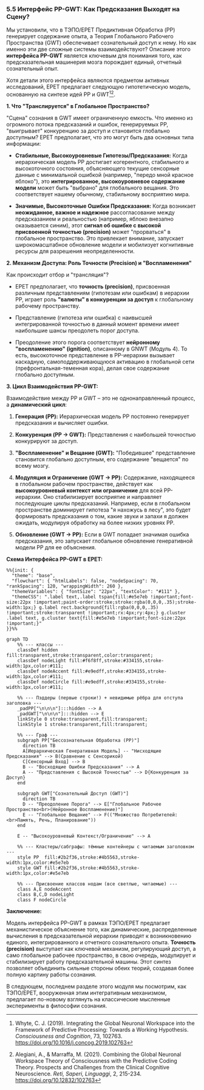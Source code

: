 
### 5.5 Интерфейс PP-GWT: Как Предсказания Выходят на Сцену?

Мы установили, что в ТЭПО/EPET Предиктивная Обработка (PP) генерирует содержание опыта, а Теория Глобального Рабочего Пространства (GWT) обеспечивает сознательный доступ к нему. Но как именно эти две сложные системы взаимодействуют? Описание этого **интерфейса PP-GWT** является ключевым для понимания того, как предсказательная машинерия мозга порождает единый, отчетный сознательный опыт.

Хотя детали этого интерфейса являются предметом активных исследований, EPET предлагает следующую гипотетическую модель, основанную на синтезе идей PP и GWT[^pp_gwt_integration_whyte][^pp_gwt_integration_alegiani].

**1. Что "Транслируется" в Глобальное Пространство?**

"Сцена" сознания в GWT имеет ограниченную емкость. Что именно из огромного потока предсказаний и ошибок, генерируемых PP, "выигрывает" конкуренцию за доступ и становится глобально доступным? EPET предполагает, что это могут быть два основных типа информации:

-   **Стабильные, Высокоуровневые Гипотезы/Предсказания:** Когда иерархическая модель PP достигает когерентного, стабильного и высокоточного состояния, объясняющего текущие сенсорные данные с минимальной ошибкой (например, "передо мной красное яблоко"), это **интегрированное, высокоуровневое содержание модели** может быть "выбрано" для глобального вещания. Это соответствует нашему обычному, стабильному восприятию мира.
    
-   **Значимые, Высокоточные Ошибки Предсказания:** Когда возникает **неожиданное, важное и надежное** рассогласование между предсказанием и реальностью (например, яблоко внезапно оказывается синим), этот **сигнал об ошибке с высокой присвоенной точностью (precision)** может "прорваться" в глобальное пространство. Это привлекает внимание, запускает широкомасштабное обновление модели и мобилизует когнитивные ресурсы для разрешения неопределенности.
    

**2. Механизм Доступа: Роль Точности (Precision) и "Воспламенения"**

Как происходит отбор и "трансляция"?

-   EPET предполагает, что **точность (precision)**, присвоенная различным представлениям (гипотезам или ошибкам) в иерархии PP, играет роль **"валюты" в конкуренции за доступ** к глобальному рабочему пространству.
    
-   Представление (гипотеза или ошибка) с наивысшей интегрированной точностью в данный момент времени имеет наибольшие шансы преодолеть порог доступа.
    
-   Преодоление этого порога соответствует **нейронному "воспламенению" (ignition)**, описанному в GNWT (Модуль 4). То есть, высокоточное представление в PP-иерархии вызывает каскадную, самоподдерживающуюся активацию в глобальной сети (префронтальная-теменная кора), делая свое содержание глобально доступным.
    

**3. Цикл Взаимодействия PP-GWT:**

Взаимодействие между PP и GWT – это не однонаправленный процесс, а **динамический цикл**:

1.  **Генерация (PP):** Иерархическая модель PP постоянно генерирует предсказания и вычисляет ошибки.
    
2.  **Конкуренция (PP -> GWT):** Представления с наибольшей точностью конкурируют за доступ.
    
3.  **"Воспламенение" и Вещание (GWT):** "Победившее" представление становится глобально доступным, его содержание "вещается" по всему мозгу.
    
4.  **Модуляция и Ограничение (GWT -> PP):** Содержание, находящееся в глобальном рабочем пространстве, действует как **высокоуровневый контекст или ограничение** для всей PP-иерархии. Оно стабилизирует восприятие и направляет последующие циклы предсказаний. Например, если в глобальном пространстве доминирует гипотеза "я нахожусь в лесу", это будет формировать предсказания о том, какие звуки и запахи я должен ожидать, модулируя обработку на более низких уровнях PP.
    
5.  **Обновление (GWT -> PP):** Если в GWT попадает значимая ошибка предсказания, это запускает глобальное обновление генеративной модели PP для ее объяснения.
    

**Схема Интерфейса PP-GWT в EPET:**

```mermaid
%%{init: {
  "theme": "base",
  "flowchart": { "htmlLabels": false, "nodeSpacing": 70, "rankSpacing": 120, "wrappingWidth": 260 },
  "themeVariables": { "fontSize": "22px", "textColor": "#111" },
  "themeCSS": ".label text,.label tspan{fill:#e5e7eb !important;font-size:22px !important;paint-order:stroke;stroke:rgba(0,0,0,.35);stroke-width:1px;} g.label rect.background{fill:rgba(0,0,0,.35) !important;stroke:transparent !important;rx:4px;ry:4px;} g.cluster .label text, g.cluster text{fill:#e5e7eb !important;font-size:22px !important;}"
}}%%

graph TD
    %% --- классы ---
    classDef hidden fill:transparent,stroke:transparent,color:transparent;
    classDef nodeLight fill:#f6f8ff,stroke:#334155,stroke-width:1px,color:#111;
    classDef nodeAccent fill:#e9edff,stroke:#334155,stroke-width:1px,color:#111;
    classDef nodeCircle fill:#e9edff,stroke:#334155,stroke-width:1px,color:#111;

    %% --- Пэддеры (первые строки!) + невидимые рёбра для отступа заголовка ---
    _padPP["\n\n\n"]:::hidden --> A
    _padGWT["\n\n\n"]:::hidden --> E
    linkStyle 0 stroke:transparent,fill:transparent;
    linkStyle 1 stroke:transparent,fill:transparent;

    %% --- Граф ---
    subgraph PP["Бессознательная Обработка (PP)"]
      direction TB
      A[Иерархическая Генеративная Модель] -- "Нисходящие Предсказания" --> B(Сравнение с Сенсорикой)
      C[Сенсорный Вход] --> B
      B -- "Восходящие Ошибки Предсказания" --> A
      A -- "Представления с Высокой Точностью" --> D{Конкуренция за Доступ}
    end

    subgraph GWT["Сознательный Доступ (GWT)"]
      direction TB
      D -- "Преодоление Порога" --> E["Глобальное Рабочее Пространство<br>(Нейронное Воспламенение)"]
      E -- "Глобальное Вещание" --> F(("Множество Потребителей:<br>Память, Речь, Планирование"))
    end

    E -- "Высокоуровневый Контекст/Ограничение" --> A

    %% --- Кластеры/сабграфы: тёмные контейнеры с читаемым заголовком ---
    style PP  fill:#2b2f36,stroke:#4b5563,stroke-width:1px,color:#e5e7eb
    style GWT fill:#2b2f36,stroke:#4b5563,stroke-width:1px,color:#e5e7eb

    %% --- Присвоение классов нодам (все светлые, читаемые) ---
    class A,E nodeAccent
    class B,C,D nodeLight
    class F nodeCircle
```

**Заключение:**

Модель интерфейса PP-GWT в рамках ТЭПО/EPET предлагает механистическое объяснение того, как динамические, распределенные вычисления в предсказательной иерархии приводят к возникновению единого, интегрированного и отчетного сознательного опыта. **Точность (precision)** выступает как ключевой механизм, регулирующий доступ, а само глобальное рабочее пространство, в свою очередь, модулирует и стабилизирует работу предсказательной машины. Этот синтез позволяет объединить сильные стороны обеих теорий, создавая более полную картину работы сознания.

В следующем, последнем разделе этого модуля мы посмотрим, как ТЭПО/EPET, вооруженная этим интегративным механизмом, предлагает по-новому взглянуть на классические мысленные эксперименты в философии сознания.


[^pp_gwt_integration_whyte]: Whyte, C. J. (2019). Integrating the Global Neuronal Workspace into the Framework of Predictive Processing: Towards a Working Hypothesis. *Consciousness and Cognition*, 73, 102763. https://doi.org/10.1016/j.concog.2019.102763
[^pp_gwt_integration_alegiani]: Alegiani, A., & Marraffa, M. (2021). Combining the Global Neuronal Workspace Theory of Consciousness with the Predictive Coding Theory. Prospects and Challenges from the Clinical Cognitive Neuroscience. *Reti, Saperi, Linguaggi*, 2, 215-234. https://doi.org/10.12832/102763
